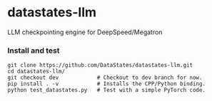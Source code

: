 # datastates-llm
LLM checkpointing engine for DeepSpeed/Megatron

### Install and test
```
git clone https://github.com/DataStates/datastates-llm.git
cd datastates-llm/
git checkout dev            # Checkout to dev branch for now.
pip install . -v            # Installs the CPP/Python binding.
python test_datastates.py   # Test with a simple PyTorch code.
```